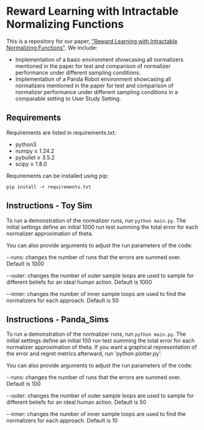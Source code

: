 # Reward Learning with Intractable Normalizing Functions
This is a repository for our paper, ["Reward Learning with Intractable Normalizing Functions"](https://collab.me.vt.edu/pdfs/josh_ral23.pdf). We include:
- Implementation of a basic environment showcasing all normalizers mentioned in the paper for test and comparison of normalizer performance under different sampling conditions.
- Implementation of a Panda Robot environment showcasing all normalizers mentioned in the paper for test and comparison of normalizer performance under different sampling conditions 
  in a comparable setting to User Study Setting.
  

## Requirements
Requirements are listed in requirements.txt:
- python3
- numpy $\ge$ 1.24.2
- pybullet $\ge$ 3.5.2
- scipy $\ge$ 1.8.0

Requirements can be installed using pip:

    pip install -r requirements.txt
## Instructions - Toy Sim
To run a demonstration of the normalizer runs, run `python main.py`. The initial settings define an initial 1000 run test summing the total error for each normalizer approximation of theta.

You can also provide arguments to adjust the run parameters of the code:

--runs: changes the number of runs that the errors are summed over. Default is 1000

--outer: changes the number of outer sample loops are used to sample for different beliefs for an ideal human action. Default is 1000

--inner: changes the number of inner sample loops are used to find the normalizers for each approach. Default is 50

## Instructions - Panda_Sims
To run a demonstration of the normalizer runs, run `python main.py`. The initial settings define an initial 100 run test summing the total error for each normalizer approximation of theta. If you want a graphical representation of the error and regret metrics afterward, run 'python plotter.py'.

You can also provide arguments to adjust the run parameters of the code:

--runs: changes the number of runs that the errors are summed over. Default is 100

--outer: changes the number of outer sample loops are used to sample for different beliefs for an ideal human action. Default is 50

--inner: changes the number of inner sample loops are used to find the normalizers for each approach. Default is 10
